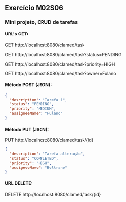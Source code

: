 ## Exercício M02S06
### Mini projeto, CRUD de tarefas

#### URL's GET:
GET http://localhost:8080/clamed/task

GET http://localhost:8080/clamed/task?status=PENDING

GET http://localhost:8080/clamed/task?priority=HIGH

GET http://localhost:8080/clamed/task?owner=Fulano

#### Método POST (JSON):
```json
{
  "description": "Tarefa 1",
  "status": "PENDING",
  "priority": "MEDIUM",
  "assigneeName": "Fulano"
}
```

#### Método PUT (JSON):
PUT http://localhost:8080/clamed/task/{id}
```json
{
  "description": "Tarefa alteração",
  "status": "COMPLETED",
  "priority": "HIGH",
  "assigneeName": "Beltrano"
}
```
#### URL DELETE:
DELETE http://localhost:8080/clamed/task/{id}

